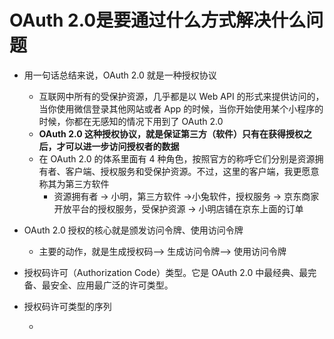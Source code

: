 # OAuth 2.0是要通过什么方式解决什么问题

- 用一句话总结来说，OAuth 2.0 就是一种授权协议

  - 互联网中所有的受保护资源，几乎都是以 Web API 的形式来提供访问的，当你使用微信登录其他网站或者 App 的时候，当你开始使用某个小程序的时候，你都在无感知的情况下用到了 OAuth 2.0
  - **OAuth 2.0 这种授权协议，就是保证第三方（软件）只有在获得授权之后，才可以进一步访问授权者的数据**
  - 在 OAuth 2.0 的体系里面有 4 种角色，按照官方的称呼它们分别是资源拥有者、客户端、授权服务和受保护资源。不过，这里的客户端，我更愿意称其为第三方软件
    - 资源拥有者 -> 小明，第三方软件 ->小兔软件，授权服务 -> 京东商家开放平台的授权服务，受保护资源 -> 小明店铺在京东上面的订单

- OAuth 2.0 授权的核心就是颁发访问令牌、使用访问令牌

  - 主要的动作，就是生成授权码–> 生成访问令牌–> 使用访问令牌

- 授权码许可（Authorization Code）类型。它是 OAuth 2.0 中最经典、最完备、最安全、应用最广泛的许可类型。

- 授权码许可类型的序列

  - 

  



